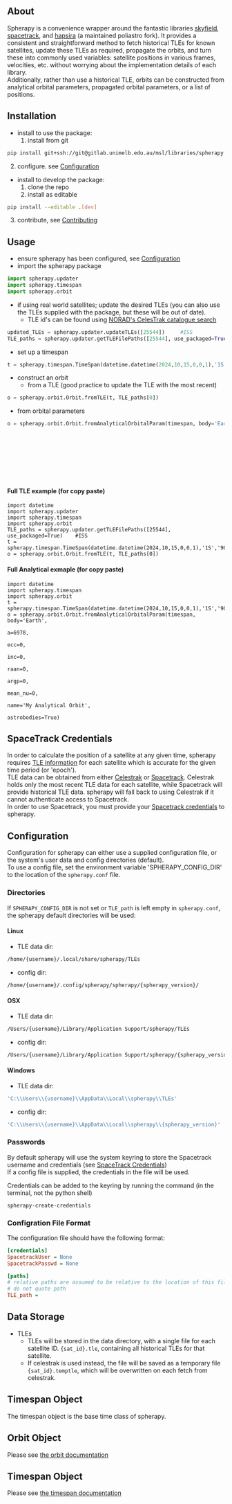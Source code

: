 ## About
Spherapy is a convenience wrapper around the fantastic libraries [skyfield](https://pypi.org/project/skyfield/), [spacetrack](https://pypi.org/project/spacetrack/), and [hapsira](https://pypi.org/project/hapsira/) (a maintained poliastro fork). It provides a consistent and straightforward method to fetch historical TLEs for known satellites, update these TLEs as required, propagate the orbits, and turn these into commonly used variables: satellite positions in various frames, velocities, etc. without worrying about the implementation details of each library.  
Additionally, rather than use a historical TLE, orbits can be constructed from analytical orbital parameters, propagated orbital parameters, or a list of positions.

## Installation
- install to use the package:
  1. install from git
```bash
pip install git+ssh://git@gitlab.unimelb.edu.au/msl/libraries/spherapy.git
```
  2. configure. see [Configuration](#configuration)
- install to develop the package:
  1. clone the repo
  2. install as editable
```bash
pip install --editable .[dev]
```
  3. contribute, see [Contributing](https://gitlab.unimelb.edu.au/msl/libraries/spherapy/-/blob/main/CONTRIBUTING.md)
 
## Usage
- ensure spherapy has been configured, see [Configuration](#configuration)
- import the spherapy package
```python
import spherapy.updater
import spherapy.timespan
import spherapy.orbit
```
- if using real world satellites; update the desired TLEs (you can also use the TLEs supplied with the package, but these will be out of date).
	- TLE id's can be found using [NORAD's CelesTrak catalogue search](https://celestrak.org/satcat/search.php)
```python
updated_TLEs = spherapy.updater.updateTLEs([25544]) 	#ISS
TLE_paths = spherapy.updater.getTLEFilePaths([25544], use_packaged=True) 	#ISS
```
- set up a timespan
```python
t = spherapy.timespan.TimeSpan(datetime.datetime(2024,10,15,0,0,1),'1S','90M')
```
- construct an orbit
	- from a TLE (good practice to update the TLE with the most recent)
```python
o = spherapy.orbit.Orbit.fromTLE(t, TLE_paths[0])
```  
-	from orbital parameters
```python
o = spherapy.orbit.Orbit.fromAnalyticalOrbitalParam(timespan, body='Earth',
																										 a=6978,
																										 ecc=0,
																										 inc=0,
																										 raan=0,
																										 argp=0,
																										 mean_nu=0,
																										 name='My Analytical Orbit',
																										 astrobodies=True)
```  

#### Full TLE example (for copy paste)
```
import datetime
import spherapy.updater
import spherapy.timespan
import spherapy.orbit
TLE_paths = spherapy.updater.getTLEFilePaths([25544], use_packaged=True) 	#ISS
t = spherapy.timespan.TimeSpan(datetime.datetime(2024,10,15,0,0,1),'1S','90M')
o = spherapy.orbit.Orbit.fromTLE(t, TLE_paths[0])
```

#### Full Analytical exmaple (for copy paste)
```
import datetime
import spherapy.timespan
import spherapy.orbit
t = spherapy.timespan.TimeSpan(datetime.datetime(2024,10,15,0,0,1),'1S','90M')
o = spherapy.orbit.Orbit.fromAnalyticalOrbitalParam(timespan, body='Earth',
																										 a=6978,
																										 ecc=0,
																										 inc=0,
																										 raan=0,
																										 argp=0,
																										 mean_nu=0,
																										 name='My Analytical Orbit',
																										 astrobodies=True)
```

## SpaceTrack Credentials
In order to calculate the position of a satellite at any given time, spherapy requires [TLE information](https://en.wikipedia.org/wiki/Two-line_element_set) for each satellite which is accurate for the given time period (or 'epoch').  
TLE data can be obtained from either [Celestrak](https://celestrak.org/) or [Spacetrack](https://www.space-track.org/). 
Celestrak holds only the most recent TLE data for each satellite, while Spacetrack will provide historical TLE data. spherapy will fall back to using Celestrak if it cannot authenticate access to Spacetrack.  
In order to use Spacetrack, you must provide your [Spacetrack credentials](https://www.space-track.org/auth/createAccount) to spherapy.

## Configuration
Configuration for spherapy can either use a supplied configuration file, or the system's user data and config directories (default).  
To use a config file, set the environment variable 'SPHERAPY_CONFIG_DIR' to the location of the `spherapy.conf` file.

### Directories
If `SPHERAPY_CONFIG_DIR` is not set or `TLE_path` is left empty in `spherapy.conf`, the spherapy default directories will be used:

#### Linux
- TLE data dir:
``` bash
/home/{username}/.local/share/spherapy/TLEs
```
- config dir:
``` bash
/home/{username}/.config/spherapy/spherapy/{spherapy_version}/
```

#### OSX
- TLE data dir:
``` bash
/Users/{username}/Library/Application Support/spherapy/TLEs
```
- config dir:
``` bash
/Users/{username}/Library/Application Support/spherapy/{spherapy_version}/
```

#### Windows
- TLE data dir:
``` bash
'C:\\Users\\{username}\\AppData\\Local\\spherapy\\TLEs'
```
- config dir:
``` bash
'C:\\Users\\{username}\\AppData\\Local\\spherapy\\{spherapy_version}'
```

### Passwords
By default spherapy will use the system keyring to store the Spacetrack username and credentials (see [SpaceTrack Credentials](#spacetrack-credentials))  
If a config file is supplied, the credentials in the file will be used.

Credentials can be added to the keyring by running the command (in the terminal, not the python shell)
```
spherapy-create-credentials
```

### Configration File Format
The configuration file should have the following format:
```ini
[credentials]
SpacetrackUser = None
SpacetrackPasswd = None

[paths]
# relative paths are assumed to be relative to the location of this file
# do not quote path
TLE_path =
```

## Data Storage
- TLEs
	- TLEs will be stored in the data directory, with a single file for each satellite ID.
	 `{sat_id}.tle`, containing all historical TLEs for that satellite.
	- If celestrak is used instead, the file will be saved as a temporary file `{sat_id}.temptle`, which will be overwritten on each fetch from celestrak.

## Timespan Object
The timespan object is the base time class of spherapy.

## Orbit Object
Please see [the orbit documentation](docs/orbit.md)

## Timespan Object
Please see [the timespan documentation](docs/timespan.md)
